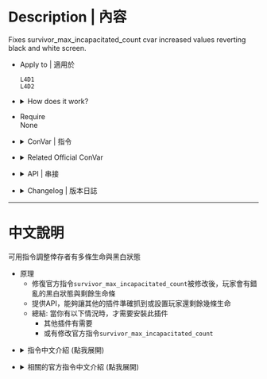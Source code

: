 # Description | 內容
Fixes survivor_max_incapacitated_count cvar increased values reverting black and white screen.

* Apply to | 適用於
	```
	L4D1
	L4D2
	```
	
* <details><summary>How does it work?</summary>

	* Fixed incorrectly set black/white when official cvar ```survivor_max_incapacitated_count != 2```, [see here](https://forums.alliedmods.net/showthread.php?t=313645)
	* Provide natives api for other plugins to get accurate revive counts.
</details>

* Require
<br/>None

* <details><summary>ConVar | 指令</summary>

	* cfg/sourcemod/l4d_heartbeat.cfg
		```php
		// 0=Plugin off, 1=Plugin on.
		l4d_heartbeat_enable "1"
		```
</details>

* <details><summary>Related Official ConVar</summary>

	```php
	// How many times you can be incapacitated instead of killed (default: 2)
	sm_cvar survivor_max_incapacitated_count 2
	```
</details>

* <details><summary>API | 串接</summary>

	* [l4d_heartbeat.inc](scripting\include\l4d_heartbeat.inc)
		```php
		library name: l4d_heartbeat
		```
</details>

* <details><summary>Changelog | 版本日誌</summary>

	* v1.0h (2024-10-3)
		* Remove useless and unnecessary cvars, cmds
		* Remove useless codes locking "survivor_max_incapacitated_count" cvar
		* Fixed not working if other plugin using ```FakeClientCommand(client, "give health");```
		* Fixed no ff damage to player after has incapacitated once
		* Add include file

	* Original
		* [Original plugin](https://forums.alliedmods.net/showthread.php?t=322132)
</details>

- - - -
# 中文說明
可用指令調整倖存者有多條生命與黑白狀態

* 原理
	* 修復官方指令```survivor_max_incapacitated_count```被修改後，玩家會有錯亂的黑白狀態與剩餘生命條
	* 提供API，能夠讓其他的插件準確抓到或設置玩家還剩餘幾條生命
	* 總結: 當你有以下情況時，才需要安裝此插件
		* 其他插件有需要
		* 或有修改官方指令```survivor_max_incapacitated_count```
</details>

* <details><summary>指令中文介紹 (點我展開)</summary>

	* cfg/sourcemod/l4d_heartbeat.cfg
		```php
		// 0=關閉插件, 1=啟動插件
		l4d_heartbeat_enable "1"
		```
</details>

* <details><summary>相關的官方指令中文介紹 (點我展開)</summary>

	```php
	// 倖存者死亡之前可以倒地多少次? (預設: 2)
	// 倒地超過該次數即為黑白狀態
	sm_cvar survivor_max_incapacitated_count 2
	```
</details>
